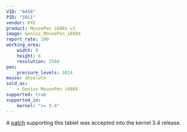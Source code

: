 ```yaml
---
VID: "0458"
PID: "5011"
vendor: KYE
product: MousePen i608X v1
image: Genius_MousePen_i608X
report_rate: 100
working_area:
    width: 8
    height: 6
    resolution: 2560
pen:
    pressure_levels: 1024
mouse: absolute
sold_as:
    - Genius MousePen i608X
supported: true
supported_in:
    kernel: ">= 3.4"
---
```

A [patch](http://thread.gmane.org/gmane.linux.kernel.input/23744/focus=23799) supporting this tablet was accepted into the kernel 3.4 release.

